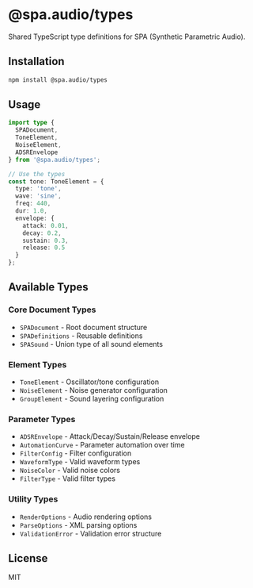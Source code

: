 # @spa.audio/types

Shared TypeScript type definitions for SPA (Synthetic Parametric Audio).

## Installation

```bash
npm install @spa.audio/types
```

## Usage

```typescript
import type {
  SPADocument,
  ToneElement,
  NoiseElement,
  ADSREnvelope
} from '@spa.audio/types';

// Use the types
const tone: ToneElement = {
  type: 'tone',
  wave: 'sine',
  freq: 440,
  dur: 1.0,
  envelope: {
    attack: 0.01,
    decay: 0.2,
    sustain: 0.3,
    release: 0.5
  }
};
```

## Available Types

### Core Document Types
- `SPADocument` - Root document structure
- `SPADefinitions` - Reusable definitions
- `SPASound` - Union type of all sound elements

### Element Types
- `ToneElement` - Oscillator/tone configuration
- `NoiseElement` - Noise generator configuration
- `GroupElement` - Sound layering configuration

### Parameter Types
- `ADSREnvelope` - Attack/Decay/Sustain/Release envelope
- `AutomationCurve` - Parameter automation over time
- `FilterConfig` - Filter configuration
- `WaveformType` - Valid waveform types
- `NoiseColor` - Valid noise colors
- `FilterType` - Valid filter types

### Utility Types
- `RenderOptions` - Audio rendering options
- `ParseOptions` - XML parsing options
- `ValidationError` - Validation error structure

## License

MIT